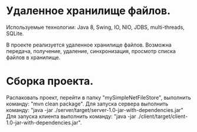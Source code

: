# Удаленное хранилище файлов. 

Используемые технологии:
Java 8, Swing, IO, NIO, JDBS, multi-threads, SQLite.
 
В проекте реализуется удаленное хранилище файлов.
Возможна передача, получение, удаление, синхронизация, просмотр списка файлов в хранилище.

# Сборка проекта.
Распаковать проект, перейти в папку "mySimpleNetFileStore", выполнить команду: "mvn clean package".
Для запуска сервера выполнить команду: "java -jar ./server/target/server-1.0-jar-with-dependencies.jar"
Для запуска клиента выполнить команду: "java -jar ./client/target/client-1.0-jar-with-dependencies.jar".